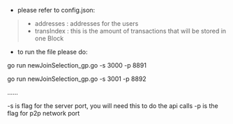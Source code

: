 * please refer to config.json: 

>* addresses : addresses for the users
>* transIndex : this is the amount of transactions that will be stored in one Block

* to run the file please do:

go run newJoinSelection_gp.go -s 3000 -p 8891

go run newJoinSelection_gp.go -s 3001 -p 8892

......

-s is flag for the server port, you will need this to do the api calls
-p is the flag for p2p network port
